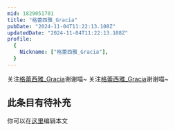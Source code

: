 ```yaml
---
mid: 1829051701
title: "格蕾西雅_Gracia"
pubDate: "2024-11-04T11:22:13.108Z"
updatedDate: "2024-11-04T11:22:13.108Z"
profile:
  {
    Nickname: ["格蕾西雅_Gracia"],
  }
---
```


关注[格蕾西雅_Gracia](https://space.bilibili.com/1829051701)谢谢喵~ 关注[格蕾西雅_Gracia](https://space.bilibili.com/1829051701)谢谢喵~

## 此条目有待补充
你可以在[这里](https://github.com/Yuhanawa/VTuber.ICU/edit/master/src/content/v/格蕾西雅_Gracia/index.md)编辑本文
